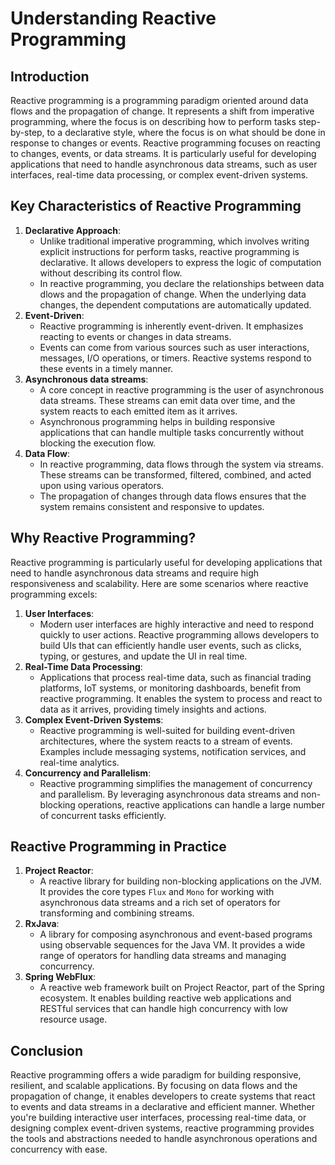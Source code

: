 # Understanding Reactive Programming

## Introduction

Reactive programming is a programming paradigm oriented around data flows and the propagation of change.
It represents a shift from imperative programming, where the focus is on describing how to perform tasks step-by-step, to a declarative style, where the focus is on what should be done in response to changes or events.
Reactive programming focuses on reacting to changes, events, or data streams.
It is particularly useful for developing applications that need to handle asynchronous data streams, such as user interfaces, real-time data processing, or complex event-driven systems.

## Key Characteristics of Reactive Programming

1. **Declarative Approach**:
   - Unlike traditional imperative programming, which involves writing explicit instructions for perform tasks, reactive programming is declarative.
     It allows developers to express the logic of computation without describing its control flow.
   - In reactive programming, you declare the relationships between data dlows and the propagation of change.
     When the underlying data changes, the dependent computations are automatically updated.
2. **Event-Driven**:
   - Reactive programming is inherently event-driven.
     It emphasizes reacting to events or changes in data streams.
   - Events can come from various sources such as user interactions, messages, I/O operations, or timers.
     Reactive systems respond to these events in a timely manner.
3. **Asynchronous data streams**:
   - A core concept in reactive programming is the user of asynchronous data streams.
     These streams can emit data over time, and the system reacts to each emitted item as it arrives.
   - Asynchronous programming helps in building responsive applications that can handle multiple tasks concurrently without blocking the execution flow.
4. **Data Flow**:
   - In reactive programming, data flows through the system via streams.
     These streams can be transformed, filtered, combined, and acted upon using various operators.
   - The propagation of changes through data flows ensures that the system remains consistent and responsive to updates.

## Why Reactive Programming?

Reactive programming is particularly useful for developing applications that need to handle asynchronous data streams and require high responsiveness and scalability.
Here are some scenarios where reactive programming excels:

1. **User Interfaces**:
   - Modern user interfaces are highly interactive and need to respond quickly to user actions.
     Reactive programming allows developers to build UIs that can efficiently handle user events, such as clicks, typing, or gestures, and update the UI in real time.
2. **Real-Time Data Processing**:
   - Applications that process real-time data, such as financial trading platforms, IoT systems, or monitoring dashboards, benefit from reactive programming.
     It enables the system to process and react to data as it arrives, providing timely insights and actions.
3. **Complex Event-Driven Systems**:
   - Reactive programming is well-suited for building event-driven architectures, where the system reacts to a stream of events.
     Examples include messaging systems, notification services, and real-time analytics.
4. **Concurrency and Parallelism**:
   - Reactive programming simplifies the management of concurrency and parallelism.
     By leveraging asynchronous data streams and non-blocking operations, reactive applications can handle a large number of concurrent tasks efficiently.

## Reactive Programming in Practice

1. **Project Reactor**:
   - A reactive library for building non-blocking applications on the JVM.
     It provides the core types `Flux` and `Mono` for working with asynchronous data streams and a rich set of operators for transforming and combining streams.
2. **RxJava**:
   - A library for composing asynchronous and event-based programs using observable sequences for the Java VM.
     It provides a wide range of operators for handling data streams and managing concurrency.
3. **Spring WebFlux**:
   - A reactive web framework built on Project Reactor, part of the Spring ecosystem.
     It enables building reactive web applications and RESTful services that can handle high concurrency with low resource usage.

## Conclusion

Reactive programming offers a wide paradigm for building responsive, resilient, and scalable applications.
By focusing on data flows and the propagation of change, it enables developers to create systems that react to events and data streams in a declarative and efficient manner.
Whether you're building interactive user interfaces, processing real-time data, or designing complex event-driven systems, reactive programming provides the tools and abstractions needed to handle asynchronous operations and concurrency with ease.
